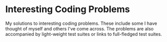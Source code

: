 # Interesting Coding Problems
My solutions to interesting coding problems. These include some I have thought of myself and others I've come across. The problems are also accompanied by light-weight test suites or links to full-fledged test suites.